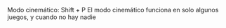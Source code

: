 Modo cinemático: Shift + P
El modo cinemático funciona en solo algunos juegos, y cuando no hay nadie